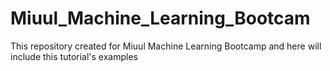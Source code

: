 # Miuul_Machine_Learning_Bootcam
This repository created  for Miuul Machine Learning Bootcamp and here will include this tutorial's examples
